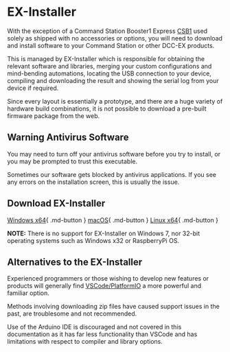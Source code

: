 # EX-Installer

With the exception of a Command Station Booster1 Express [CSB1](?CSB1) used solely as shipped with no accessories or options, you will need to download and install software to your Command Station or other DCC-EX products.

This is managed by EX-Installer which is responsible for obtaining the relevant software and libraries, merging your custom configurations and mind-bending automations, locating the USB connection to your device,  compiling and downloading the result and showing the serial log from your device if required.

Since every layout is essentially a prototype, and there are a huge variety of hardware build combinations, it is not possible to download a pre-built firmware package from the web.

## Warning Antivirus Software

You may need to turn off your antivirus software before you try to install, or you may be prompted to trust this executable.

Sometimes our software gets blocked by antivirus applications. If you see any errors on the installation screen, this is usually the issue.

## Download EX-Installer

[Windows x64](download-win.md){ .md-button }
[macOS](download-mac.md){ .md-button }
[Linux x64](download-linux.md){ .md-button }

**NOTE:** There is no support for EX-Installer on Windows 7, nor 32-bit operating systems such as Windows x32 or RaspberryPi OS.

## Alternatives to the EX-Installer

Experienced programmers or those wishing to develop new features or products will generally find [VSCode/PlatformIO](05-platformio.md) a more powerful and familiar option.

Methods involving downloading zip files have caused  support issues in the past, are troublesome and not recommended.

Use of the Arduino IDE is discouraged and not covered in this documentation as it has far less functionality than VSCode and has limitations with respect to compiler and library options.
